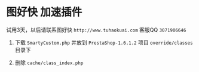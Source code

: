 # 图好快 加速插件   

试用3天，以后请联系图好快 `http://www.tuhaokuai.com` 客服QQ `3071906646`


1. 下载 `SmartyCustom.php` 并放到 `PrestaShop-1.6.1.2` 项目 `override/classes` 目录下

2. 删除 `cache/class_index.php` 



